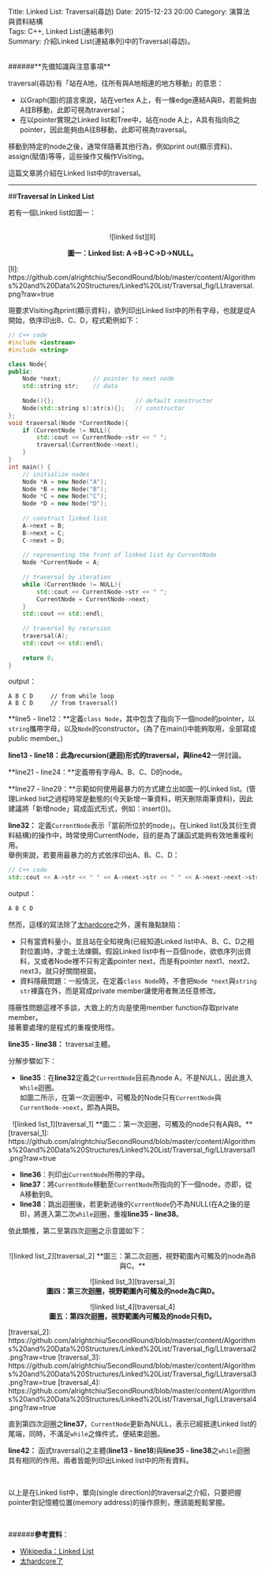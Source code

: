 Title: Linked List: Traversal(尋訪) 
Date: 2015-12-23 20:00 
Category: 演算法與資料結構  
Tags: C++, Linked List(連結串列)  
Summary: 介紹Linked List(連結串列)中的Traversal(尋訪)。
 


</br>
######**先備知識與注意事項**

traversal(尋訪)有「站在A地，往所有與A地相連的地方移動」的意思：  

* 以Graph(圖)的語言來說，站在vertex A上，有一條edge連結A與B，若能夠由A往B移動，此即可視為traversal；
* 在以pointer實現之Linked list和Tree中，站在node A上，A具有指向B之pointer，因此能夠由A往B移動，此即可視為traversal。

移動到特定的node之後，通常伴隨著其他行為，例如print out(顯示資料)、assign(賦值)等等，這些操作又稱作Visiting。

這篇文章將介紹在Linked list中的traversal。  

*** 

##**Traversal in Linked List**

若有一個Linked list如圖一：

</br> 
<center>
![linked list][ll]

**圖一：Linked list: A->B->C->D->NULL。**  
</center>   
[ll]: https://github.com/alrightchiu/SecondRound/blob/master/content/Algorithms%20and%20Data%20Structures/Linked%20List/Traversal_fig/LLtraversal.png?raw=true

現要求Visiting為print(顯示資料)，欲列印出Linked list中的所有字母，也就是從A開始，依序印出B、C、D，程式範例如下：

```cpp
// C++ code
#include <iostream>
#include <string>

class Node{
public:
    Node *next;			// pointer to next node
    std::string str;	// data
    
    Node(){};						// default constructor
    Node(std::string s):str(s){};	// constructor
};
void traversal(Node *CurrentNode){
    if (CurrentNode != NULL){
        std::cout << CurrentNode->str << " ";
        traversal(CurrentNode->next);
    }
}
int main() {
    // initialize nodes
    Node *A = new Node("A");
    Node *B = new Node("B");
    Node *C = new Node("C");
    Node *D = new Node("D");
    
    // construct linked list
    A->next = B;
    B->next = C;
    C->next = D;
    
    // representing the front of linked list by CurrentNode
    Node *CurrentNode = A;
    
    // traversal by iteration 
    while (CurrentNode != NULL){
        std::cout << CurrentNode->str << " ";
        CurrentNode = CurrentNode->next;
    }
    std::cout << std::endl;
    
    // traversal by recursion
    traversal(A);
    std::cout << std::endl;
    
    return 0;
}
```
output：

```
A B C D		// from while loop
A B C D		// from traversal()
```
**line5 - line12：**定義`class Node`，其中包含了指向下一個node的pointer，以`string`攜帶字母，以及`Node`的constructor。(為了在main()中能夠取用，全部寫成public member。)

**line13 - line18：**此為recursion(遞迴)形式的traversal，與**line42**一併討論。

**line21 - line24：**定義帶有字母A、B、C、D的node。

**line27 - line29：**示範如何使用最暴力的方式建立出如圖一的Linked list。(管理Linked list之過程時常是動態的(今天新增一筆資料，明天刪除兩筆資料)，因此建議將「新增node」寫成函式形式，例如：insert())。

**line32：** 定義`CurrentNode`表示「當前所位於的node」。在Linked list(及其衍生資料結構)的操作中，時常使用CurrentNode，目的是為了讓函式能夠有效地重複利用。  
舉例來說，若要用最暴力的方式依序印出A、B、C、D：

```cpp
// C++ code
std::cout << A->str << " " << A->next->str << " " << A->next->next->str << " " << A->next->next->next->str << std::endl;
```
output：  

```cpp
A B C D
```
然而，這樣的寫法除了[太hardcore](https://www.youtube.com/watch?v=Qdcfxk-e_iw)之外，還有幾點缺陷：

* 只有當資料量小，並且站在全知視角(已經知道Linked list中A、B、C、D之相對位置)時，才能土法煉鋼。假設Linked list中有一百個node，欲依序列出資料，又或者Node裡不只有定義pointer next，而是有pointer next1、next2、next3，就只好關閉視窗。
* 資料隱蔽問題：一般情況，在定義`class Node`時，不會把`Node *next`與`string str`裸露在外，而是寫成private member讓使用者無法任意修改。

隱蔽性問題這裡不多談，大致上的方向是使用member function存取private member。  
接著要處理的是程式的重複使用性。  

**line35 - line38：** traversal主體。  

分解步驟如下：

* **line35**：在**line32**定義之`CurrentNode`目前為node A，不是NULL，因此進入`While`迴圈。  
如圖二所示，在第一次迴圈中，可觸及的Node只有`CurrentNode`與`CurrentNode->next`，即為A與B。 
 

<center>
![linked list_1][traversal_1]  
**圖二：第一次迴圈，可觸及的node只有A與B。**
</center>   
[traversal_1]: https://github.com/alrightchiu/SecondRound/blob/master/content/Algorithms%20and%20Data%20Structures/Linked%20List/Traversal_fig/LLtraversal1.png?raw=true
</br>
  
* **line36**：列印出`CurrentNode`所帶的字母。  
* **line37**：將`CurrentNode`移動至`CurrentNode`所指向的下一個node，亦即，從A移動到B。  
* **line38**：跳出迴圈後，若更新過後的`CurrentNode`仍不為NULL(在A之後的是B)，將進入第二次`while`迴圈，重複**line35 - line38**。  

依此類推，第二至第四次迴圈之示意圖如下：  
</br>
<center>
![linked list_2][traversal_2]  
**圖三：第二次迴圈，視野範圍內可觸及的node為B與C。**  

![linked list_3][traversal_3]  
**圖四：第三次迴圈，視野範圍內可觸及的node為C與D。**  

![linked list_4][traversal_4]  
**圖五：第四次迴圈，視野範圍內可觸及的node只有D。**
</center>   
[traversal_2]: https://github.com/alrightchiu/SecondRound/blob/master/content/Algorithms%20and%20Data%20Structures/Linked%20List/Traversal_fig/LLtraversal2.png?raw=true 
[traversal_3]: https://github.com/alrightchiu/SecondRound/blob/master/content/Algorithms%20and%20Data%20Structures/Linked%20List/Traversal_fig/LLtraversal3.png?raw=true 
[traversal_4]: https://github.com/alrightchiu/SecondRound/blob/master/content/Algorithms%20and%20Data%20Structures/Linked%20List/Traversal_fig/LLtraversal4.png?raw=true
</br>

直到第四次迴圈之**line37**，`CurrentNode`更新為NULL，表示已經抵達Linked list的尾端，同時，不滿足`while`之條件式，便結束迴圈。

**line42：** 函式traversal()之主體(**line13 - line18**)與**line35 - line38**之`while`迴圈具有相同的作用。兩者皆能列印出Linked list中的所有資料。

</br>  

以上是在Linked list中，單向(single direction)的traversal之介紹，只要把握pointer對記憶體位置(memory address)的操作原則，應該能輕鬆掌握。

</br>

######**參考資料**：

* [Wikipedia：Linked List](https://en.wikipedia.org/wiki/Linked_list)
* [太hardcore了](https://www.youtube.com/watch?v=Qdcfxk-e_iw)
  
</br>  






